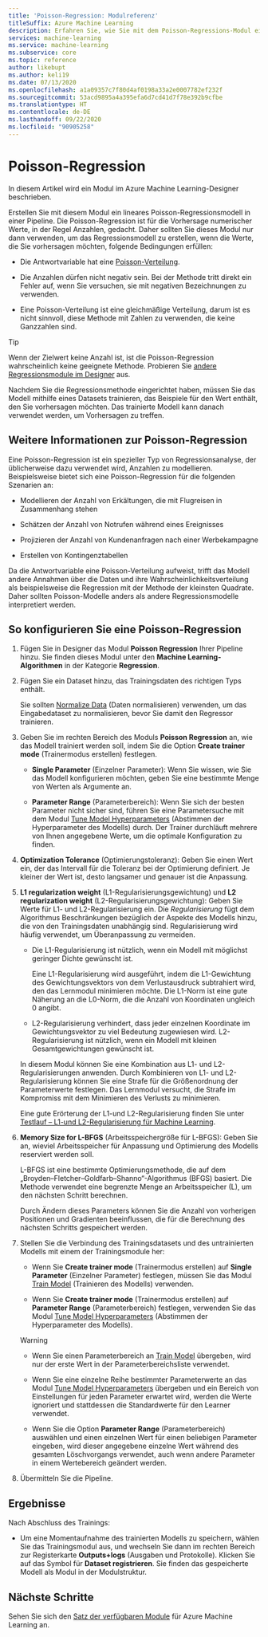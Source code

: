 ```yaml
---
title: 'Poisson-Regression: Modulreferenz'
titleSuffix: Azure Machine Learning
description: Erfahren Sie, wie Sie mit dem Poisson-Regressions-Modul ein Poisson-Regressionsmodell erstellen.
services: machine-learning
ms.service: machine-learning
ms.subservice: core
ms.topic: reference
author: likebupt
ms.author: keli19
ms.date: 07/13/2020
ms.openlocfilehash: a1a09357c7f80d4af0198a33a2e0007782ef232f
ms.sourcegitcommit: 53acd9895a4a395efa6d7cd41d7f78e392b9cfbe
ms.translationtype: HT
ms.contentlocale: de-DE
ms.lasthandoff: 09/22/2020
ms.locfileid: "90905258"
---
```

# <a name="poisson-regression"></a>Poisson-Regression

In diesem Artikel wird ein Modul im Azure Machine Learning-Designer beschrieben.

Erstellen Sie mit diesem Modul ein lineares Poisson-Regressionsmodell in einer Pipeline. Die Poisson-Regression ist für die Vorhersage numerischer Werte, in der Regel Anzahlen, gedacht. Daher sollten Sie dieses Modul nur dann verwenden, um das Regressionsmodell zu erstellen, wenn die Werte, die Sie vorhersagen möchten, folgende Bedingungen erfüllen:

- Die Antwortvariable hat eine [Poisson-Verteilung](https://en.wikipedia.org/wiki/Poisson_distribution).  

- Die Anzahlen dürfen nicht negativ sein. Bei der Methode tritt direkt ein Fehler auf, wenn Sie versuchen, sie mit negativen Bezeichnungen zu verwenden.

- Eine Poisson-Verteilung ist eine gleichmäßige Verteilung, darum ist es nicht sinnvoll, diese Methode mit Zahlen zu verwenden, die keine Ganzzahlen sind.

> [!TIP]
> Wenn der Zielwert keine Anzahl ist, ist die Poisson-Regression wahrscheinlich keine geeignete Methode. Probieren Sie [andere Regressionsmodule im Designer](https://docs.microsoft.com/azure/machine-learning/algorithm-module-reference/module-reference#machine-learning-algorithms) aus. 

Nachdem Sie die Regressionsmethode eingerichtet haben, müssen Sie das Modell mithilfe eines Datasets trainieren, das Beispiele für den Wert enthält, den Sie vorhersagen möchten. Das trainierte Modell kann danach verwendet werden, um Vorhersagen zu treffen.

## <a name="more-about-poisson-regression"></a>Weitere Informationen zur Poisson-Regression

Eine Poisson-Regression ist ein spezieller Typ von Regressionsanalyse, der üblicherweise dazu verwendet wird, Anzahlen zu modellieren. Beispielsweise bietet sich eine Poisson-Regression für die folgenden Szenarien an:

- Modellieren der Anzahl von Erkältungen, die mit Flugreisen in Zusammenhang stehen

- Schätzen der Anzahl von Notrufen während eines Ereignisses

- Projizieren der Anzahl von Kundenanfragen nach einer Werbekampagne

- Erstellen von Kontingenztabellen

Da die Antwortvariable eine Poisson-Verteilung aufweist, trifft das Modell andere Annahmen über die Daten und ihre Wahrscheinlichkeitsverteilung als beispielsweise die Regression mit der Methode der kleinsten Quadrate. Daher sollten Poisson-Modelle anders als andere Regressionsmodelle interpretiert werden.

## <a name="how-to-configure-poisson-regression"></a>So konfigurieren Sie eine Poisson-Regression

1. Fügen Sie in Designer das Modul **Poisson Regression** Ihrer Pipeline hinzu. Sie finden dieses Modul unter den **Machine Learning-Algorithmen** in der Kategorie **Regression**.

2. Fügen Sie ein Dataset hinzu, das Trainingsdaten des richtigen Typs enthält. 

    Sie sollten [Normalize Data](normalize-data.md) (Daten normalisieren) verwenden, um das Eingabedataset zu normalisieren, bevor Sie damit den Regressor trainieren.

3. Geben Sie im rechten Bereich des Moduls **Poisson Regression** an, wie das Modell trainiert werden soll, indem Sie die Option **Create trainer mode** (Trainermodus erstellen) festlegen.  
  
    - **Single Parameter** (Einzelner Parameter): Wenn Sie wissen, wie Sie das Modell konfigurieren möchten, geben Sie eine bestimmte Menge von Werten als Argumente an.
  
    - **Parameter Range** (Parameterbereich): Wenn Sie sich der besten Parameter nicht sicher sind, führen Sie eine Parametersuche mit dem Modul [Tune Model Hyperparameters](tune-model-hyperparameters.md) (Abstimmen der Hyperparameter des Modells) durch. Der Trainer durchläuft mehrere von Ihnen angegebene Werte, um die optimale Konfiguration zu finden.
  
4. **Optimization Tolerance** (Optimierungstoleranz): Geben Sie einen Wert ein, der das Intervall für die Toleranz bei der Optimierung definiert. Je kleiner der Wert ist, desto langsamer und genauer ist die Anpassung.

5. **L1 regularization weight** (L1-Regularisierungsgewichtung) und **L2 regularization weight** (L2-Regularisierungsgewichtung): Geben Sie Werte für L1- und L2-Regularisierung ein. Die *Regularisierung* fügt dem Algorithmus Beschränkungen bezüglich der Aspekte des Modells hinzu, die von den Trainingsdaten unabhängig sind. Regularisierung wird häufig verwendet, um Überanpassung zu vermeiden. 

    - Die L1-Regularisierung ist nützlich, wenn ein Modell mit möglichst geringer Dichte gewünscht ist.

        Eine L1-Regularisierung wird ausgeführt, indem die L1-Gewichtung des Gewichtungsvektors von dem Verlustausdruck subtrahiert wird, den das Lernmodul minimieren möchte. Die L1-Norm ist eine gute Näherung an die L0-Norm, die die Anzahl von Koordinaten ungleich 0 angibt.

    - L2-Regularisierung verhindert, dass jeder einzelnen Koordinate im Gewichtungsvektor zu viel Bedeutung zugewiesen wird. L2-Regularisierung ist nützlich, wenn ein Modell mit kleinen Gesamtgewichtungen gewünscht ist.

    In diesem Modul können Sie eine Kombination aus L1- und L2-Regularisierungen anwenden. Durch Kombinieren von L1- und L2-Regularisierung können Sie eine Strafe für die Größenordnung der Parameterwerte festlegen. Das Lernmodul versucht, die Strafe im Kompromiss mit dem Minimieren des Verlusts zu minimieren.

    Eine gute Erörterung der L1-und L2-Regularisierung finden Sie unter [Testlauf – L1-und L2-Regularisierung für Machine Learning](https://msdn.microsoft.com/magazine/dn904675.aspx).

6. **Memory Size for L-BFGS** (Arbeitsspeichergröße für L-BFGS): Geben Sie an, wieviel Arbeitsspeicher für Anpassung und Optimierung des Modells reserviert werden soll.

     L-BFGS ist eine bestimmte Optimierungsmethode, die auf dem „Broyden–Fletcher–Goldfarb–Shanno“-Algorithmus (BFGS) basiert. Die Methode verwendet eine begrenzte Menge an Arbeitsspeicher (L), um den nächsten Schritt berechnen.

     Durch Ändern dieses Parameters können Sie die Anzahl von vorherigen Positionen und Gradienten beeinflussen, die für die Berechnung des nächsten Schritts gespeichert werden.

7. Stellen Sie die Verbindung des Trainingsdatasets und des untrainierten Modells mit einem der Trainingsmodule her: 

    - Wenn Sie **Create trainer mode** (Trainermodus erstellen) auf **Single Parameter** (Einzelner Parameter) festlegen, müssen Sie das Modul [Train Model](train-model.md) (Trainieren des Modells) verwenden.

    - Wenn Sie **Create trainer mode** (Trainermodus erstellen) auf **Parameter Range** (Parameterbereich) festlegen, verwenden Sie das Modul [Tune Model Hyperparameters](tune-model-hyperparameters.md) (Abstimmen der Hyperparameter des Modells).

    > [!WARNING]
    > 
    > - Wenn Sie einen Parameterbereich an [Train Model](train-model.md) übergeben, wird nur der erste Wert in der Parameterbereichsliste verwendet.
    > 
    > - Wenn Sie eine einzelne Reihe bestimmter Parameterwerte an das Modul [Tune Model Hyperparameters](tune-model-hyperparameters.md) übergeben und ein Bereich von Einstellungen für jeden Parameter erwartet wird, werden die Werte ignoriert und stattdessen die Standardwerte für den Learner verwendet.
    > 
    > - Wenn Sie die Option **Parameter Range** (Parameterbereich) auswählen und einen einzelnen Wert für einen beliebigen Parameter eingeben, wird dieser angegebene einzelne Wert während des gesamten Löschvorgangs verwendet, auch wenn andere Parameter in einem Wertebereich geändert werden.

8.  Übermitteln Sie die Pipeline.

## <a name="results"></a>Ergebnisse

Nach Abschluss des Trainings:

+ Um eine Momentaufnahme des trainierten Modells zu speichern, wählen Sie das Trainingsmodul aus, und wechseln Sie dann im rechten Bereich zur Registerkarte **Outputs+logs** (Ausgaben und Protokolle). Klicken Sie auf das Symbol für **Dataset registrieren**.  Sie finden das gespeicherte Modell als Modul in der Modulstruktur. 

## <a name="next-steps"></a>Nächste Schritte

Sehen Sie sich den [Satz der verfügbaren Module](module-reference.md) für Azure Machine Learning an. 

